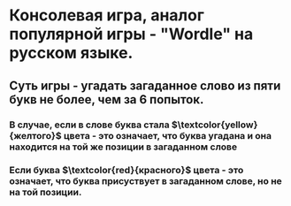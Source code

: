 # Консолевая игра, аналог  популярной игры - "Wordle" на русском языке.

## Суть игры - угадать загаданное слово из пяти букв не более, чем за 6 попыток.

### В случае, если в слове буква стала $\textcolor{yellow}{желтого}$  цвета - это означает, что буква угадана и она находится на той же позиции в загаданном слове
### Если буква $\textcolor{red}{красного}$ цвета - это означает, что буква присуствует в загаданном слове, но не на той позиции.
